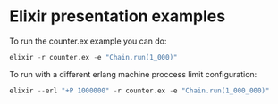 Elixir presentation examples
====

To run the counter.ex example you can do:

```elixir
elixir -r counter.ex -e "Chain.run(1_000)"
```

To run with a different erlang machine proccess limit configuration:

```elixir
elixir --erl "+P 1000000" -r counter.ex -e "Chain.run(1_000_000)"
```
